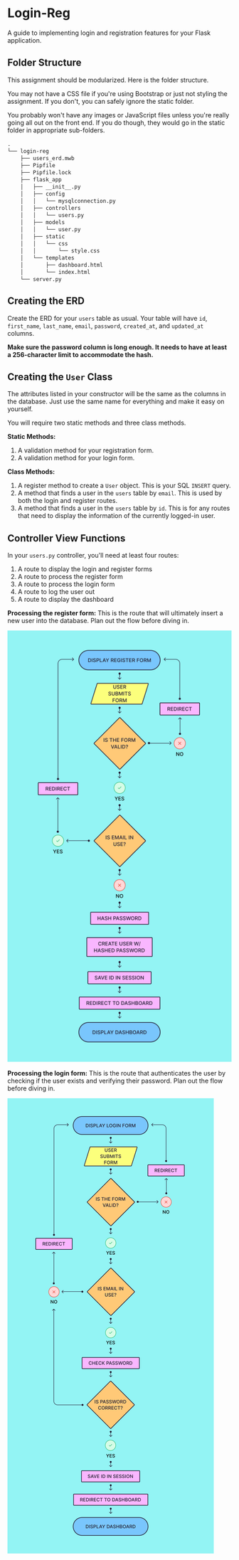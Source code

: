 # Login-Reg
A guide to implementing login and registration features for your Flask application.

## Folder Structure
This assignment should be modularized. Here is the folder structure.

You may not have a CSS file if you're using Bootstrap or just not styling the assignment. If you don't, you can safely ignore the static folder.

You probably won't have any images or JavaScript files unless you're really going all out on the front end. If you do though, they would go in the static folder in appropriate sub-folders.
```
.
└── login-reg
    ├── users_erd.mwb
    ├── Pipfile
    ├── Pipfile.lock
    ├── flask_app
    │   ├── __init__.py
    │   ├── config
    │   │   └── mysqlconnection.py
    │   ├── controllers
    │   │   └── users.py
    │   ├── models
    │   │   └── user.py
    │   ├── static
    │   │   └── css
    │   │       └── style.css
    │   └── templates
    │       ├── dashboard.html
    │       └── index.html
    └── server.py
```

## Creating the ERD
Create the ERD for your `users` table as usual. Your table will have `id`, `first_name`, `last_name`, `email`, `password`, `created_at`, and `updated_at` columns.

**Make sure the password column is long enough. It needs to have at least a 256-character limit to accommodate the hash.**

## Creating the `User` Class
The attributes listed in your constructor will be the same as the columns in the database. Just use the same name for everything and make it easy on yourself.

You will require two static methods and three class methods.

**Static Methods:**
1. A validation method for your registration form.
2. A validation method for your login form.

**Class Methods:**
1. A register method to create a `User` object. This is your SQL `INSERT` query.
2. A method that finds a user in the `users` table by `email`. This is used by both the login and register routes.
3. A method that finds a user in the `users` table by `id`. This is for any routes that need to display the information of the currently logged-in user.

## Controller View Functions
In your `users.py` controller, you'll need at least four routes:
1. A route to display the login and register forms
2. A route to process the register form
3. A route to process the login form
4. A route to log the user out
5. A route to display the dashboard

**Processing the register form:**
This is the route that will ultimately insert a new user into the database. Plan out the flow before diving in.

![register-flow](./assets/register-flow.png)

**Processing the login form:**
This is the route that authenticates the user by checking if the user exists and verifying their password. Plan out the flow before diving in.

![login-flow](./assets/login-flow.png)